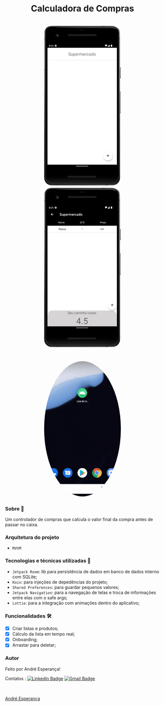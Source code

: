 <h1 align="center">Calculadora de Compras</h1>

<h1 align="center">
  <img src="./assets/itemsScreen.png" width="250px;" alt=""/>
  <img src="./assets/listsScreen.png" width="250px;" alt=""/>
  
  </h1>
  <h1 align="center">
  <img style="border-radius: 50%;" src="./assets/listaDeComprasGif.gif" width="250px;" alt=""/>
  </h1>

 ### Sobre :book:
 Um controlador de compras que calcula o valor final da compra antes de passar no caixa.
 
 ### Arquitetura do projeto 
  - `MVVM`
 
 ### Tecnologias e técnicas utilizadas :rocket:
 
 - `Jetpack Room`: lib para persistência de dados em banco de dados interno com SQLite;
 - `Koin`: para injeções de depedências do projeto;
 - `Shared Preferences`: para guardar pequenos valores;
 - `Jetpack Navigation`: para a navegação de telas e troca de informações entre elas com o safe args;
 - `Lottie`: para a integração com animações dentro do aplicativo;
 
 ### Funcionalidades 🛠
 
- [x] Criar listas e produtos;
- [x] Cálculo da lista em tempo real;
- [x] Onboarding;
- [x] Arrastar para deletar;

### Autor


Feito por André Esperança!

Contatos :
[![Linkedin Badge](https://img.shields.io/badge/-André-blue?style=flat-square&logo=Linkedin&logoColor=white&link=https://www.linkedin.com/in/andr%C3%A9-esperan%C3%A7a-34021a235/)](https://www.linkedin.com/in/andr%C3%A9-esperan%C3%A7a-34021a235/) 
[![Gmail Badge](https://img.shields.io/badge/-andreluizesperancacorreia@gmail.com-c14438?style=flat-square&logo=Gmail&logoColor=white&link=mailto:andreesperanca2010@gmail.com)](mailto:andreluizesperancacorreia@gmail.com)

<a href="https://github.com/andreesperanca">
 <br /> 
 <img style="border-radius: 50%;" src="https://avatars.githubusercontent.com/andreesperanca" width="100px;" alt=""/>
 <br />
  <a href="https://github.com/andreesperanca" title="">André Esperança</a>
  
  
  
  
  


